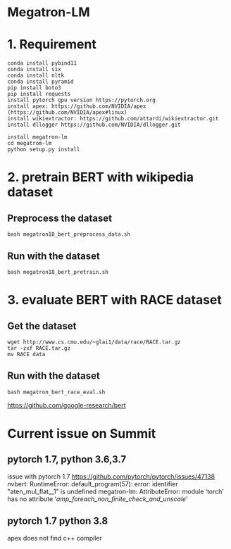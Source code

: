 # Megatron-LM
# 1. Requirement
```
conda install pybind11
conda install six
conda install nltk
conda install pyramid
pip install boto3
pip install requests
install pytorch gpu version https://pytorch.org
install apex: https://github.com/NVIDIA/apex (https://github.com/NVIDIA/apex#linux)
install wikiextractor: https://github.com/attardi/wikiextractor.git
install dllogger https://github.com/NVIDIA/dllogger.git

install megatron-lm
cd megatrom-lm
python setup.py install
```

# 2. pretrain BERT with wikipedia dataset
## Preprocess the dataset
```
bash megatron18_bert_preprocess_data.sh
```
## Run with the dataset
```
bash megatron18_bert_pretrain.sh
```

# 3. evaluate BERT with RACE dataset
## Get the dataset
```
wget http://www.cs.cmu.edu/~glai1/data/race/RACE.tar.gz
tar -zxf RACE.tar.gz
mv RACE data
```
## Run with the dataset
```
bash megatron_bert_race_eval.sh
```

https://github.com/google-research/bert

# Current issue on Summit
## pytorch 1.7, python 3.6,3.7
issue with pytorch 1.7
https://github.com/pytorch/pytorch/issues/47138
nvbert:
RuntimeError: default_program(57): error: identifier "aten_mul_flat__1" is undefined
megatron-lm:
AttributeError: module ‘torch’ has no attribute ‘_amp_foreach_non_finite_check_and_unscale_’

## pytorch 1.7 python 3.8
apex does not find c++ compiler
